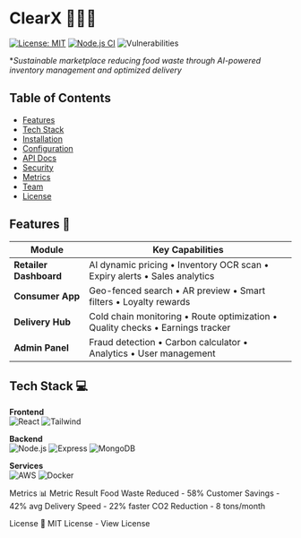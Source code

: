 # ClearX 🌱🛒🚚  
[![License: MIT](https://img.shields.io/badge/License-MIT-green.svg)](https://opensource.org/licenses/MIT) 
[![Node.js CI](https://github.com/yourusername/freshsave/actions/workflows/node.js.yml/badge.svg)](https://github.com/yourusername/freshsave/actions) 
![Vulnerabilities](https://img.shields.io/snyk/vulnerabilities/github/yourusername/freshsave)

**Sustainable marketplace reducing food waste through AI-powered inventory management and optimized delivery*

## Table of Contents
- [Features](#features-)
- [Tech Stack](#tech-stack-)
- [Installation](#installation-)
- [Configuration](#configuration-)
- [API Docs](#api-docs-)
- [Security](#security-)
- [Metrics](#metrics-)
- [Team](#team-)
- [License](#license-)

## Features 🚀
| Module | Key Capabilities |
|--------|------------------|
| **Retailer Dashboard** | AI dynamic pricing • Inventory OCR scan • Expiry alerts • Sales analytics |
| **Consumer App** | Geo-fenced search • AR preview • Smart filters • Loyalty rewards |
| **Delivery Hub** | Cold chain monitoring • Route optimization • Quality checks • Earnings tracker |
| **Admin Panel** | Fraud detection • Carbon calculator • Analytics • User management |

## Tech Stack 💻
**Frontend**  
![React](https://img.shields.io/badge/React-20232A?style=for-the-badge&logo=react&logoColor=61DAFB) 
![Tailwind](https://img.shields.io/badge/Tailwind_CSS-38B2AC?style=for-the-badge&logo=tailwind-css&logoColor=white)

**Backend**  
![Node.js](https://img.shields.io/badge/Node.js-339933?style=for-the-badge&logo=nodedotjs&logoColor=white) 
![Express](https://img.shields.io/badge/Express.js-000000?style=for-the-badge&logo=express&logoColor=white) 
![MongoDB](https://img.shields.io/badge/MongoDB-4EA94B?style=for-the-badge&logo=mongodb&logoColor=white)

**Services**  
![AWS](https://img.shields.io/badge/AWS-%23FF9900.svg?style=for-the-badge&logo=amazon-aws&logoColor=white) 
![Docker](https://img.shields.io/badge/Docker-2CA5E0?style=for-the-badge&logo=docker&logoColor=white)

Metrics 📊
Metric	Result
Food Waste Reduced  -	58%
Customer Savings -	42% avg
Delivery Speed -	22% faster
CO2 Reduction -	8 tons/month

License 📄
MIT License - View License
